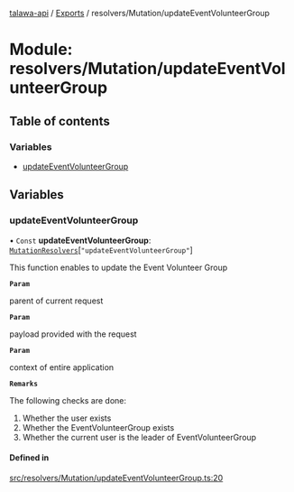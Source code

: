 [talawa-api](../README.md) / [Exports](../modules.md) / resolvers/Mutation/updateEventVolunteerGroup

# Module: resolvers/Mutation/updateEventVolunteerGroup

## Table of contents

### Variables

- [updateEventVolunteerGroup](resolvers_Mutation_updateEventVolunteerGroup.md#updateeventvolunteergroup)

## Variables

### updateEventVolunteerGroup

• `Const` **updateEventVolunteerGroup**: [`MutationResolvers`](types_generatedGraphQLTypes.md#mutationresolvers)[``"updateEventVolunteerGroup"``]

This function enables to update the Event Volunteer Group

**`Param`**

parent of current request

**`Param`**

payload provided with the request

**`Param`**

context of entire application

**`Remarks`**

The following checks are done:
1. Whether the user exists
2. Whether the EventVolunteerGroup exists
3. Whether the current user is the leader of EventVolunteerGroup

#### Defined in

[src/resolvers/Mutation/updateEventVolunteerGroup.ts:20](https://github.com/PalisadoesFoundation/talawa-api/blob/e5f7a9d/src/resolvers/Mutation/updateEventVolunteerGroup.ts#L20)
